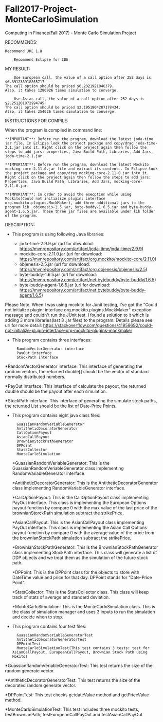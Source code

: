 # Fall2017-Project-MonteCarloSimulation

Computing in Finance(Fall 2017) - Monte Carlo Simulation Project

RECOMMENDS:

	Recommend JRE 1.8
	
     	Recommend Eclipse for IDE

MY RESULT:

      	Use European call, the value of a call option after 252 days is $6.391238918865717
	The call option should be priced $6.2321921046379. 
	Also, it takes 1280926 times simulation to converge. 
	
      	Use Asian call, the value of a call option after 252 days is $2.251201872994745 
	The call option should be priced $2.1951804207178434. 
	Also, it takes 254026 times simulation to converge. 

INSTRUCTIONS FOR COMPILE:

When the program is compiled in command line:	

	**IMPORTANT**: Before run the program, download the latest joda-time jar file. In Eclipse look the project package and copy/drag joda-time-2.1.jar into it. Right click on the project again then follow the steps to add jars: properties, Java Build Path, Libraries, Add Jars, joda-time-2.1.jar. 

	**IMPORTANT**: Before run the program, download the latest Mockito mocking-core-2.11.0.jar file and extract its contents. In Eclipse look the project package and copy/drag mocking-core-2.11.0.jar into it. Right click on the project again then follow the steps to add jars: Properties, Java Build Path, Libraries, Add Jars, mocking-core-2.11.0.jar. 
	
	**IMPORTANT**: In order to avoid the execption while using Mockito(Could not initialize plugin: interface org.mockito.plugins.MockMaker), add three additional jars to the program lib. objenesis-2.5.jar, byte-buddy-1.6.5.jar and byte-buddy-agent-1.6.5.jar. These three jar files are available under lib folder of the program.

DESCRIPTION:

* This program is using following Java libraries:

 	- joda-time-2.9.9.jar (url for download: https://mvnrepository.com/artifact/joda-time/joda-time/2.9.9)
 	- mockito-core-2.11.0.jar (url for download: https://mvnrepository.com/artifact/org.mockito/mockito-core/2.11.0)
 	- objenesis-2.5.jar (url for download: https://mvnrepository.com/artifact/org.objenesis/objenesis/2.5)
 	- byte-buddy-1.6.5.jar (url for download: https://mvnrepository.com/artifact/net.bytebuddy/byte-buddy/1.6.5)
	- byte-buddy-agent-1.6.5.jar (url for download: https://mvnrepository.com/artifact/net.bytebuddy/byte-buddy-agent/1.6.5)

Please Note: When I was using mockito for Junit testing, I've got the "Could not initialize plugin: interface org.mockito.plugins.MockMaker" exception message and couldn't run the JUnit test. I found a solution to it which is adding 3 more libraries(last 3 .jar files) to the program. Details please see url for more detail: https://stackoverflow.com/questions/41956692/could-not-initialize-plugin-interface-org-mockito-plugins-mockmaker

* This program contains three interfaces:

		RandomVectorGenerator interface
		PayOut interface
		StockPath interface

*RandomVectorGenerator interface: This interface of generating the random vectors, the returned double[] should be the vector of standard normally distributed numbers.

*PayOut interface: This interface of calculate the payout, the returned double should be the payout after each simulation.

*StockPath interface: This interface of generating the simulate stock paths, the returned List<DPPoint> should be the list of Date-Price Points. 

* This program contains eight java class files:

		GuassianRandomVeriableGenerator
		AntitheticDecoratorGenerator
		CallOptionPayout
		AsianCallPayout
		BrownianStockPathGenerator
		DPPoint
		StatsCollector
		MonteCarloSimulation

	*GuassianRandomVeriableGenerator: This is the GuassianRandomVeriableGenerator class implementing RandomVariableGenerator interface.

	*AntitheticDecoratorGenerator: This is the AntitheticDecoratorGenerator class implementing RandomVariableGenerator interface.

	*CallOptionPayout: This is the CallOptionPayout class implementing PayOut interface. This class is implementing the European Options payout function by compare 0 with the max value of the last price of the brownianStorckPath simulation subtract the strikePrice.

	*AsianCallPayout: This is the AsianCallPayout class implementing PayOut interface. This class is implementing the Asian Call Options payout function by compare 0 with the average value of the price from the brownianStorckPath simulation subtract the strikePrice.

	*BrownianStockPathGenerator: This is the BrownianStockPathGenerator class implementing StockPath interface. This class will generate a list of DDP objects and we treat them as the simulation of the future stock path.

	*DPPoint: This is the DPPoint class for the objects to store with DateTime value and price for that day. DPPoint stands for "Date-Price Point".

	*StatsCollector: This is the StatsCollector class. This class will keep track of stats of average and standard deviation.

	*MonteCarloSimulation: This is the MonteCarloSimulation class. This is the class of simulation manager and uses 3 inputs to run the simulation and decide when to stop. 

* This program contains four test files:

		GuassianRandomVeriableGeneratorTest
		AntitheticDecoratorGeneratorTest
		DPPointTest
		MonteCarloSimulationTest(This test contains 3 tests: test for AsianCallPayout, EuropeanCallPayout, Brownian Stock Path using Mokito)

*GuassianRandomVeriableGeneratorTest: This test returns the size of the random generate vector.

*AntitheticDecoratorGeneratorTest: This test returns the size of the decorated random generate vector.

*DPPointTest: This test checks getdateValue method and getPriceValue method. 

*MonteCarloSimulationTest: This test includes three mockito tests, testBrownianPath, testEuropeanCallPayOut and testAsianCallPayOut. 






